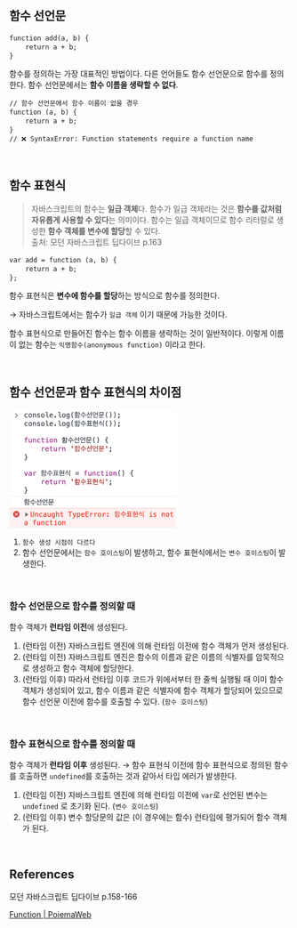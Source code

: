 ## 함수 선언문

```tsx
function add(a, b) {
	return a + b;
}
```

함수를 정의하는 가장 대표적인 방법이다. 다른 언어들도 함수 선언문으로 함수를 정의한다. 함수 선언문에서는 **함수 이름을 생략할 수 없다**.

```tsx
// 함수 선언문에서 함수 이름이 없을 경우
function (a, b) {
	return a + b;
}
// ❌ SyntaxError: Function statements require a function name
```

<br/>

## 함수 표현식

> 자바스크립트의 함수는 **일급 객체**다. 함수가 일급 객체라는 것은 **함수를 값처럼 자유롭게 사용할 수 있다**는 의미이다. 함수는 일급 객체이므로 함수 리터럴로 생성한 **함수 객체를 변수에 할당**할 수 있다.  
> 출처: 모던 자바스크립트 딥다이브 p.163

```tsx
var add = function (a, b) {
	return a + b;
};
```

함수 표현식은 **변수에 함수를 할당**하는 방식으로 함수를 정의한다.

→ 자바스크립트에서는 함수가 `일급 객체` 이기 때문에 가능한 것이다.

함수 표현식으로 만들어진 함수는 함수 이름을 생략하는 것이 일반적이다. 이렇게 이름이 없는 함수는 `익명함수(anonymous function)` 이라고 한다.

<br/>

## 함수 선언문과 함수 표현식의 차이점

<img src="./js-function.png" width="300">

1. `함수 생성 시점이 다르다`
2. 함수 선언문에서는 `함수 호이스팅`이 발생하고, 함수 표현식에서는 `변수 호이스팅`이 발생한다.

<br/>

### 함수 선언문으로 함수를 정의할 때

함수 객체가 **런타임 이전**에 생성된다.

1. (런타임 이전) 자바스크립트 엔진에 의해 런타임 이전에 함수 객체가 먼저 생성된다.
2. (런타임 이전) 자바스크립트 엔진은 함수의 이름과 같은 이름의 식별자를 암묵적으로 생성하고 함수 객체에 할당한다.
3. (런타임 이후) 따라서 런타임 이후 코드가 위에서부터 한 줄씩 실행될 때 이미 함수 객체가 생성되어 있고, 함수 이름과 같은 식별자에 함수 객체가 할당되어 있으므로 함수 선언문 이전에 함수를 호출할 수 있다. (`함수 호이스팅`)

<br/>

### 함수 표현식으로 함수를 정의할 때

함수 객체가 **런타임 이후** 생성된다. → 함수 표현식 이전에 함수 표현식으로 정의된 함수를 호출하면 `undefined`를 호출하는 것과 같아서 타입 에러가 발생한다.

1. (런타임 이전) 자바스크립트 엔진에 의해 런타임 이전에 `var`로 선언된 변수는 `undefined` 로 초기화 된다. (`변수 호이스팅`)
2. (런타임 이후) 변수 할당문의 값은 (이 경우에는 함수) 런타임에 평가되어 함수 객체가 된다.

<br/>

## References

모던 자바스크립트 딥다이브 p.158-166

[Function | PoiemaWeb](https://poiemaweb.com/js-function)
